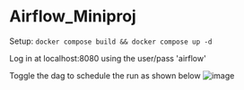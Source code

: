 # Airflow_Miniproj

Setup:
```docker compose build && docker compose up -d```

Log in at localhost:8080 using the user/pass 'airflow'

Toggle the dag to schedule the run as shown below
![image](https://github.com/user-attachments/assets/370776bb-9955-4e2e-9644-37aea91d6c6e)
